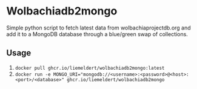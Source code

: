 
# Wolbachiadb2mongo

Simple python script to fetch latest data from wolbachiaprojectdb.org and add it to a MongoDB database through a blue/green swap of collections.

## Usage

1. `docker pull ghcr.io/liemeldert/wolbachiadb2mongo:latest`
2. `docker run -e MONGO_URI="mongodb://<username>:<password>@<host>:<port>/<database>" ghcr.io/liemeldert/wolbachiadb2mongo`